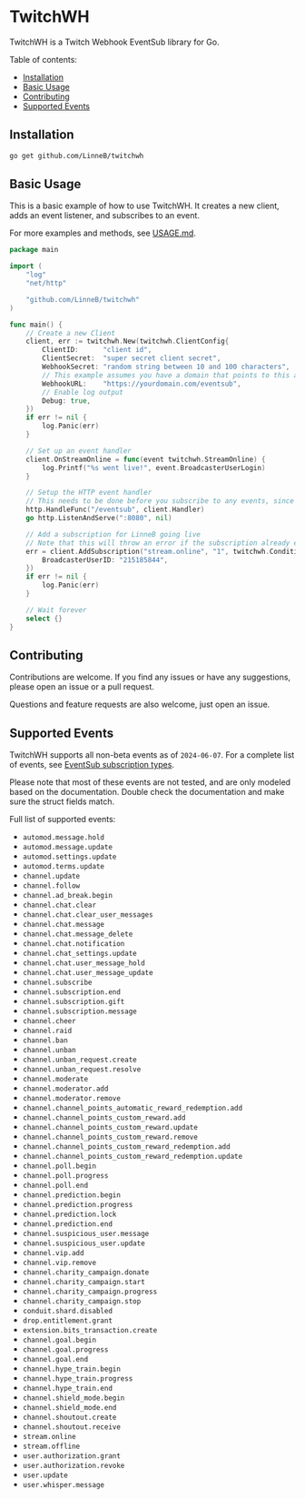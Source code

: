 # TwitchWH

TwitchWH is a Twitch Webhook EventSub library for Go.

Table of contents:

- [Installation](#installation)
- [Basic Usage](#basic-usage)
- [Contributing](#contributing)
- [Supported Events](#supported-events)

## Installation

```bash
go get github.com/LinneB/twitchwh
```

## Basic Usage

This is a basic example of how to use TwitchWH. It creates a new client, adds an event listener, and subscribes to an event.

For more examples and methods, see [USAGE.md](USAGE.md).

```go
package main

import (
	"log"
	"net/http"

	"github.com/LinneB/twitchwh"
)

func main() {
	// Create a new Client
	client, err := twitchwh.New(twitchwh.ClientConfig{
		ClientID:      "client id",
		ClientSecret:  "super secret client secret",
		WebhookSecret: "random string between 10 and 100 characters",
		// This example assumes you have a domain that points to this app on port 8080
		WebhookURL:    "https://yourdomain.com/eventsub",
		// Enable log output
		Debug: true,
	})
	if err != nil {
		log.Panic(err)
	}

	// Set up an event handler
	client.OnStreamOnline = func(event twitchwh.StreamOnline) {
		log.Printf("%s went live!", event.BroadcasterUserLogin)
	}

	// Setup the HTTP event handler
	// This needs to be done before you subscribe to any events, since AddSubscription will wait until Twitch sends the challenge request
	http.HandleFunc("/eventsub", client.Handler)
	go http.ListenAndServe(":8080", nil)

	// Add a subscription for LinneB going live
	// Note that this will throw an error if the subscription already exists
	err = client.AddSubscription("stream.online", "1", twitchwh.Condition{
		BroadcasterUserID: "215185844",
	})
	if err != nil {
		log.Panic(err)
	}

	// Wait forever
	select {}
}
```

## Contributing

Contributions are welcome. If you find any issues or have any suggestions, please open an issue or a pull request.

Questions and feature requests are also welcome, just open an issue.

## Supported Events

TwitchWH supports all non-beta events as of `2024-06-07`. For a complete list of events, see [EventSub subscription types](https://dev.twitch.tv/docs/eventsub/eventsub-subscription-types/).

Please note that most of these events are not tested, and are only modeled based on the documentation.
Double check the documentation and make sure the struct fields match.

Full list of supported events:
- `automod.message.hold`
- `automod.message.update`
- `automod.settings.update`
- `automod.terms.update`
- `channel.update`
- `channel.follow`
- `channel.ad_break.begin`
- `channel.chat.clear`
- `channel.chat.clear_user_messages`
- `channel.chat.message`
- `channel.chat.message_delete`
- `channel.chat.notification`
- `channel.chat_settings.update`
- `channel.chat.user_message_hold`
- `channel.chat.user_message_update`
- `channel.subscribe`
- `channel.subscription.end`
- `channel.subscription.gift`
- `channel.subscription.message`
- `channel.cheer`
- `channel.raid`
- `channel.ban`
- `channel.unban`
- `channel.unban_request.create`
- `channel.unban_request.resolve`
- `channel.moderate`
- `channel.moderator.add`
- `channel.moderator.remove`
- `channel.channel_points_automatic_reward_redemption.add`
- `channel.channel_points_custom_reward.add`
- `channel.channel_points_custom_reward.update`
- `channel.channel_points_custom_reward.remove`
- `channel.channel_points_custom_reward_redemption.add`
- `channel.channel_points_custom_reward_redemption.update`
- `channel.poll.begin`
- `channel.poll.progress`
- `channel.poll.end`
- `channel.prediction.begin`
- `channel.prediction.progress`
- `channel.prediction.lock`
- `channel.prediction.end`
- `channel.suspicious_user.message`
- `channel.suspicious_user.update`
- `channel.vip.add`
- `channel.vip.remove`
- `channel.charity_campaign.donate`
- `channel.charity_campaign.start`
- `channel.charity_campaign.progress`
- `channel.charity_campaign.stop`
- `conduit.shard.disabled`
- `drop.entitlement.grant`
- `extension.bits_transaction.create`
- `channel.goal.begin`
- `channel.goal.progress`
- `channel.goal.end`
- `channel.hype_train.begin`
- `channel.hype_train.progress`
- `channel.hype_train.end`
- `channel.shield_mode.begin`
- `channel.shield_mode.end`
- `channel.shoutout.create`
- `channel.shoutout.receive`
- `stream.online`
- `stream.offline`
- `user.authorization.grant`
- `user.authorization.revoke`
- `user.update`
- `user.whisper.message`
